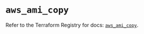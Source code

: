 # `aws_ami_copy`

Refer to the Terraform Registry for docs: [`aws_ami_copy`](https://registry.terraform.io/providers/hashicorp/aws/5.56.0/docs/resources/ami_copy).
